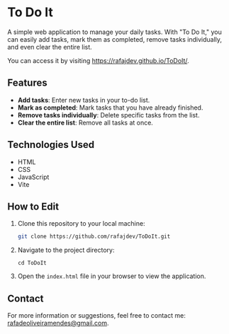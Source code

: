 # To Do It

A simple web application to manage your daily tasks. With "To Do It," you can easily add tasks, mark them as completed, remove tasks individually, and even clear the entire list.

You can access it by visiting https://rafajdev.github.io/ToDoIt/.

## Features

- **Add tasks**: Enter new tasks in your to-do list.
- **Mark as completed**: Mark tasks that you have already finished.
- **Remove tasks individually**: Delete specific tasks from the list.
- **Clear the entire list**: Remove all tasks at once.

## Technologies Used

- HTML
- CSS
- JavaScript
- Vite

## How to Edit

1. Clone this repository to your local machine:
   ```bash
   git clone https://github.com/rafajdev/ToDoIt.git

2. Navigate to the project directory:
   ```https://github.com/rafajdev/ToDoIt.git
   cd ToDoIt

3. Open the `index.html` file in your browser to view the application.

## Contact

For more information or suggestions, feel free to contact me: rafadeoliveiramendes@gmail.com.
